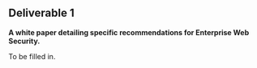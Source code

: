 ## **Deliverable 1**

**A white paper detailing specific recommendations for Enterprise Web
Security.**

To be filled in.